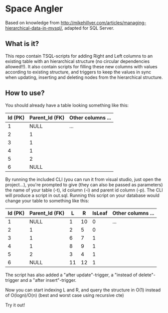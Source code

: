 # Space Angler

Based on knowledge from http://mikehillyer.com/articles/managing-hierarchical-data-in-mysql/, adapted for SQL Server.

## What is it?

This repo contain TSQL-scripts for adding Right and Left columns to an existing table with an hierarchical structure (no circular dependencies allowed!!). It also contain scripts for filling these new columns with values according to existing structure, and triggers to keep the values in sync when updating, inserting and deleting nodes from the hierarchical structure.

## How to use?

You should already have a table looking something like this:

| Id (PK) | Parent_Id (FK) | Other columns ... |
| ------- | -------------- | ----------------- |
|      1  |           NULL | ...               |
|      2  |              1 |                   |
|      3  |              1 |                   |
|      4  |              1 |                   |
|      5  |              2 |                   |
|      6  |           NULL |                   |

By running the included CLI (you can run it from visual studio, just open the project...), you're prompted to give (they can also be passed as parameters) the name of your table (-t), id column (-i) and parent id column (-p). The CLI will produce a script in out.sql. Running this script on your database would change your table to something like this:

| Id (PK) | Parent_Id (FK) | L  | R  | IsLeaf | Other columns ... |
| ------- | -------------- | -- | -- | -------| ----------------- |
|      1  |           NULL | 1  | 10 |      0 | ...               |
|      2  |              1 | 2  | 5  |      0 |                   |
|      3  |              1 | 6  | 7  |      1 |                   |
|      4  |              1 | 8  | 9  |      1 |                   |
|      5  |              2 | 3  | 4  |      1 |                   |
|      6  |           NULL | 11 | 12 |      1 |                   |

The script has also added a "after update"-trigger, a "instead of delete"-trigger and a "after insert"-trigger.

Now you can start indexing L and R, and query the structure in O(1) instead of O(logn)/O(n) (best and worst case using recursive cte)

Try it out!
